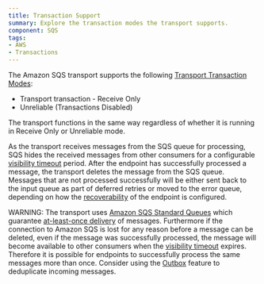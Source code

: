 ```yaml
---
title: Transaction Support
summary: Explore the transaction modes the transport supports.
component: SQS
tags:
- AWS
- Transactions
---
```


The Amazon SQS transport supports the following [Transport Transaction Modes](/transports/transactions.md):

 * Transport transaction - Receive Only
 * Unreliable (Transactions Disabled)

The transport functions in the same way regardless of whether it is running in Receive Only or Unreliable mode. 

As the transport receives messages from the SQS queue for processing, SQS hides the received messages from other consumers for a configurable [visibility timeout](http://docs.aws.amazon.com/AWSSimpleQueueService/latest/SQSDeveloperGuide/sqs-visibility-timeout.html) period. After the endpoint has successfully processed a message, the transport deletes the message from the SQS queue. Messages that are not processed successfully will be either sent back to the input queue as part of deferred retries or moved to the error queue, depending on how the [recoverability](/nservicebus/recoverability) of the endpoint is configured.

WARNING: The transport uses [Amazon SQS Standard Queues](http://docs.aws.amazon.com/AWSSimpleQueueService/latest/SQSDeveloperGuide/standard-queues.html) which guarantee [at-least-once delivery](http://docs.aws.amazon.com/AWSSimpleQueueService/latest/SQSDeveloperGuide/standard-queues.html#standard-queues-at-least-once-delivery) of messages. Furthermore if the connection to Amazon SQS is lost for any reason before a message can be deleted, even if the message was successfully processed, the message will become available to other consumers when the [visibility timeout](http://docs.aws.amazon.com/AWSSimpleQueueService/latest/SQSDeveloperGuide/sqs-visibility-timeout.html) expires. Therefore it is possible for endpoints to successfully process the same messages more than once. Consider using the [Outbox](/nservicebus/outbox) feature to deduplicate incoming messages.
